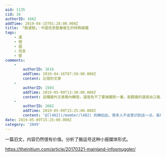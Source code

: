 ```yaml
---
aid: 1135
cid: 16
authorID: 1662
addTime: 2019-04-15T01:28:00.000Z
title: 「搬運號」：中國信息壁壘催生的特殊媒體
tags:
    - 運
    - 號
    - 國
    - 信息
    - 壁
comments:
    -
        authorID: 1616
        addTime: 2019-04-16T07:59:00.000Z
        content: 比错的文章
    -
        authorID: 1503
        addTime: 2019-05-09T13:30:00.000Z
        content: 這種牆外文章牆內轉發，還是免不了要被閹割一番，能翻牆的還是自己看。
    -
        authorID: 1662
        addTime: 2019-05-09T15:25:00.000Z
        content: '@[l482](/member/l482) 的确如此。很多人不会意识到这一点，虽然也能看到一些信息，但是都是过滤筛选过的。'
date: 2019-05-09T15:25:00.000Z
category: '2049'
---
```


一篇旧文，内容仍然很有价值。分析了搬运号这种小报媒体形式。

https://theinitium.com/article/20170321-mainland-infosmuggler/
